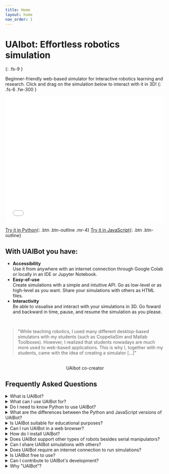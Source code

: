```yaml
---
title: Home
layout: home
nav_order: 1
---
```

<script src='https://kit.fontawesome.com/a076d05399.js' crossorigin='anonymous'></script>
# UAIbot: Effortless robotics simulation
{: .fs-9 }

Beginner-friendly web-based simulator for interactive robotics learning and research. Click and drag on the simulation below to interact with it in 3D!
{: .fs-6 .fw-300 }

<div align="center" style="width:100%; height:400px"> 
<iframe frameBorder="0" scrolling="no" src="assets/Python_examples/HERO_sim.html" style="width:100%;height:100%"></iframe>
</div>



[Try it in Python](/docs/User_Guide/UAIbotPy_quickstart){: .btn .btn-outline .mr-4}
[Try it in JavaScript](/docs/User_Guide/UAIbotJS_quickstart){: .btn .btn-outline}


## With UAIBot you have:
- **Accessibility**<br> Use it from anywhere with an internet connection through Google Colab or locally in an IDE or Jupyter Notebook. 
- **Easy-of-use**<br> Create simulations with a simple and intuitive API. Go as low-level or as high-level as you want. Share your simulations with others as HTML files.
- **Interactivity**<br> Be able to visualise and interact with your simulations in 3D. Go foward and backward in time, pause, and resume the simulation as you please.

<br>

> "While teaching robotics, I used many different desktop-based simulators with my students (such as CoppeliaSim and Matlab Toolboxes). However, I realized that students nowadays are much more used to web-based applications. This is why I, together with my students, came with the idea of creating a simulator [...]"<br>
<div align="center">
 <br>UAIbot co-creator
</div>

## Frequently Asked Questions

<details>
<summary>What is UAIBot?</summary>
UAIBot is a web-based multi-language robotic simulator. It is designed to provide an accessible and interactive platform for learning robotics. It can also be used for rapid prototyping of new control strategies in a research setting.
</details>

<details>
<summary>What can I use UAIBot for?</summary>
UAIBot is primarily intended for simulating open-chain serial robotic manipulators. It allows you to create and visualize robotic scenarios, experiment with control algorithms, and gain hands-on experience in robotics programming.
</details>

<details>
<summary>Do I need to know Python to use UAIBot?</summary>
While some knowledge of Python is beneficial, UAIBot is designed to be beginner-friendly. If you are new to Python, UAIBot provides an excellent opportunity to learn the language while exploring robotics concepts.
</details>

<details>
<summary>What are the differences between the Python and JavaScript versions of UAIBot?</summary>
The Python version is primarily intended for computation and simulation setup, while the JavaScript version is focused on seamless integration with other web page elements. The Python version is also more feature-rich, with support for more complex robotic scenarios. The JavaScript version is more customizable and can be used to create more complex and interactive web pages. 
</details>

<details>
<summary>Is UAIBot suitable for educational purposes?</summary>
Yes, UAIBot is specifically designed with educational purposes in mind. Its low-level simulation approach allows students to have complete control over the simulation process, facilitating a deeper understanding of robotics principles.
</details>

<details>
<summary>Can I run UAIBot in a web browser?</summary>
Yes, UAIBot is web-based and can be used in a web browser. It is compatible with platforms like Google Colab, making it accessible from anywhere with an internet connection.
</details>

<details>
<summary>How do I install UAIBot?</summary>
UAIBot can be installed using pip. The installation instructions can be found in the UAIBot documentation or README file in the GitHub repository. The JavaScript version of UAIBot is an ES6 module and can be imported directly into a web page with a CDN.
</details>

<details>
<summary>Does UAIBot support other types of robots besides serial manipulators?</summary>
While UAIBot's primary focus is on open-chain serial manipulators, it offers some limited support for other types of robots. However, continuous development may bring more features and support for different robotic systems.
</details>

<details>
<summary>Can I share UAIBot simulations with others?</summary>
Yes, you can share your UAIBot simulations as HTML files. The interactive animations you create using Python can be saved and shared with friends, colleagues, or on web pages for educational purposes.
</details>

<details>
<summary>Does UAIBot require an internet connection to run simulations?</summary>
UAIBot requires an internet connection to visualize the simulations since it utilizes Three.js, a JavaScript library, for rendering the animations. However, the simulation computations are performed locally, so an internet connection is not required during computation.
</details>

<details>
<summary>Is UAIBot free to use?</summary>
Yes, UAIBot is an open-source project and is available for free to anyone interested in learning robotics with Python or JavaScript.
</details>

<details>
<summary>Can I contribute to UAIBot's development?</summary>
Absolutely! UAIBot is an open-source project, and contributions from the community are welcomed. You can participate in its development by submitting issues, suggesting improvements, or even contributing code to the project's GitHub repository.
</details>

<details>
<summary>Why "UAIBot"?</summary>
"Uai" is an interjection commonly used by mineiros, that is, people who where born in the state of Minas Gerais, Brazil. It is one of the regional symbols of Minas Gerais. It is pronounced like the english "why" and has roughly the same meaning, used when mineiros are confused or in doubt. Indeed, some linguistic researchers think that the origin of this interjection is exactly the english word "why".
</details>